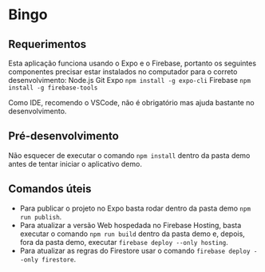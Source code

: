 # Bingo
## Requerimentos
Esta aplicação funciona usando o Expo e o Firebase, portanto os seguintes componentes precisar estar instalados no computador para o correto desenvolvimento:
Node.js
Git
Expo `npm install -g expo-cli`
Firebase `npm install -g firebase-tools`

Como IDE, recomendo o VSCode, não é obrigatório mas ajuda bastante no desenvolvimento.

## Pré-desenvolvimento
Não esquecer de executar o comando `npm install` dentro da pasta demo antes de tentar iniciar o aplicativo demo.

## Comandos úteis
* Para publicar o projeto no Expo basta rodar dentro da pasta demo `npm run publish`.
* Para atualizar a versão Web hospedada no Firebase Hosting, basta executar o comando `npm run build` dentro da pasta demo e, depois, fora da pasta demo, executar `firebase deploy --only hosting`.
* Para atualizar as regras do Firestore usar o comando `firebase deploy --only firestore`.
